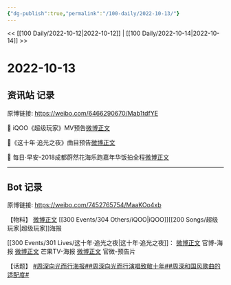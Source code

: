 ```yaml
---
{"dg-publish":true,"permalink":"/100-daily/2022-10-13/"}
---
```



<< [[100 Daily/2022-10-12\|2022-10-12]] | [[100 Daily/2022-10-14\|2022-10-14]] >>

# 2022-10-13

## 资讯站 记录

原博链接: https://weibo.com/6466290670/Mab1tdfYE

🌟 iQOO《超级玩家》MV预告[微博正文](https://weibo.com/detail/4824051820532109)

🌟《这十年·追光之夜》曲目预告[微博正文](https://weibo.com/detail/4824078144504002)

🌟 每日·早安-2018成都蔚然花海乐跑嘉年华饭拍全程[微博正文](https://weibo.com/detail/4824030223532929)

---
## Bot 记录

原博链接: https://weibo.com/7452765754/MaaKOo4xb

【物料】
[微博正文](http://weibo.com/6960161079/Ma5Dw6Jcl) [[300 Events/304 Others/iQOO\|iQOO]][[200 Songs/超级玩家\|超级玩家]]海报

[[300 Events/301 Lives/这十年·追光之夜\|这十年·追光之夜]]：
[微博正文](http://weibo.com/2539323341/Ma6lyDtfu) 官博-海报
[微博正文](http://weibo.com/1663088660/Ma9uo5Zx4) 芒果TV-海报
[微博正文](http://weibo.com/2539323341/Ma9LG9N0M) 官微-预告片

【话题】
[#周深向光而行海报#](https://s.weibo.com/weibo?q=%23%E5%91%A8%E6%B7%B1%E5%90%91%E5%85%89%E8%80%8C%E8%A1%8C%E6%B5%B7%E6%8A%A5%23)[#周深向光而行演唱致敬十年#](https://s.weibo.com/weibo?q=%23%E5%91%A8%E6%B7%B1%E5%90%91%E5%85%89%E8%80%8C%E8%A1%8C%E6%BC%94%E5%94%B1%E8%87%B4%E6%95%AC%E5%8D%81%E5%B9%B4%23)[#周深和国风歌曲的适配度#](https://s.weibo.com/weibo?q=%23%E5%91%A8%E6%B7%B1%E5%92%8C%E5%9B%BD%E9%A3%8E%E6%AD%8C%E6%9B%B2%E7%9A%84%E9%80%82%E9%85%8D%E5%BA%A6%23)
